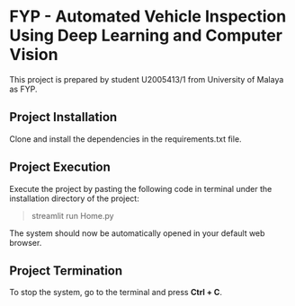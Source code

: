 # FYP - Automated Vehicle Inspection Using Deep Learning and Computer Vision
This project is prepared by student U2005413/1 from University of Malaya as FYP.

## Project Installation
Clone and install the dependencies in the requirements.txt file.

## Project Execution
Execute the project by pasting the following code in terminal under the installation directory of the project:
> streamlit run Home.py

The system should now be automatically opened in your default web browser.

## Project Termination
To stop the system, go to the terminal and press **Ctrl + C**. 
